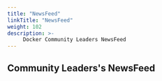 ```yaml
---
title: "NewsFeed"
linkTitle: "NewsFeed"
weight: 102
description: >-
     Docker Community Leaders NewsFeed
---
```


## Community Leaders's NewsFeed
